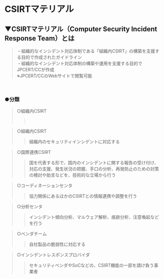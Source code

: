 # CSIRTマテリアル

## ▼CSIRTマテリアル（Computer Security Incident Response Team）とは
>・組織的なインシデント対応体制である「組織内CSIRT」の構築を支援する目的で作成されたガイドライン<br>
>・組織的なインシデント対応体制の構築や運用を支援する目的でJPCERT/CCが作成<br>
>※JPCERT/CCのWebサイトで閲覧可能<br>
<br>

### ●分類
>○組織内CSIRT<br>
>><br>

>○組織内CSIRT<br>
>>組織内のセキュリティインシデントに対応する<br>

>○国際連携CSIRT<br>
>>国を代表する形で、国内のインシデントに関する報告の受け付け、対応の支援、発生状況の把握、手口の分析、再発防止のための対策の検討や助言などを、技術的な立場から行う<br>

>○コーディネーションセンタ<br>
>>協力関係にあるほかのCSIRTとの情報連携や調整を行う<br>

>○分析センタ<br>
>>インシデント傾向分析、マルウェア解析、痕跡分析、注意喚起などを行う<br>

>○ベンダチーム<br>
>>自社製品の脆弱性に対応する<br>

>○インシデントレスポンスプロバイダ<br>
>>セキュリティベンダやSoCなどの、CSIRT機能の一部を請け負う事業者<br>
<br>
